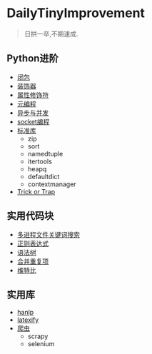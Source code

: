 # DailyTinyImprovement
> 日拱一卒,不期速成.

## Python进阶
- [闭包](Python进阶/闭包)
- [装饰器](Python进阶/装饰器)
- [属性修饰符](Python进阶/属性修饰符)
- [元编程](Python进阶/元编程)
- [异步与并发](Python进阶/并发并行与协程)
- [socket编程](Python进阶/socket编程)
- [标准库](Python进阶/标准库)
    - zip
    - sort
    - namedtuple
    - itertools
    - heapq
    - defaultdict
    - contextmanager
- [Trick or Trap](Python进阶/trick_or_trap)

## 实用代码块
- [多进程文件关键词搜索](snippets/关键字检索)
- [正则表达式](snippets/正则表达式)
- [语法树](snippets/语法树.py)
- [合并重复项](snippets/merge_duplicated_items.py)
- [维特比](snippets/viterbi.py)

## 实用库
- [hanlp](实用库/hanlp_demo)
- [latexify](实用库/latexify)
- [爬虫](实用库/爬虫)
    - scrapy
    - selenium